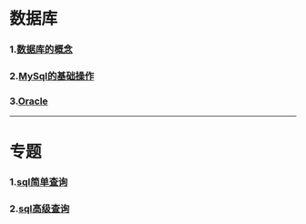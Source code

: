 # 数据库  

### 1.[数据库的概念](doc/concept.md)      

### 2.[MySql的基础操作](doc/mysqlBasic.md)    

### 3.[Oracle](doc/Oracle.md)  







---

# 专题  

### 1.[sql简单查询](doc/simpleSelect.md)     

### 2.[sql高级查询](doc/seniorcSelect.md)  